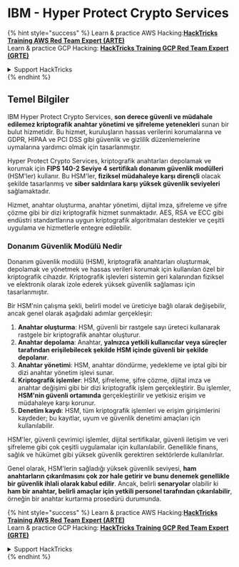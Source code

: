 # IBM - Hyper Protect Crypto Services

{% hint style="success" %}
Learn & practice AWS Hacking:<img src="../../.gitbook/assets/image (1).png" alt="" data-size="line">[**HackTricks Training AWS Red Team Expert (ARTE)**](https://training.hacktricks.xyz/courses/arte)<img src="../../.gitbook/assets/image (1).png" alt="" data-size="line">\
Learn & practice GCP Hacking: <img src="../../.gitbook/assets/image (2).png" alt="" data-size="line">[**HackTricks Training GCP Red Team Expert (GRTE)**<img src="../../.gitbook/assets/image (2).png" alt="" data-size="line">](https://training.hacktricks.xyz/courses/grte)

<details>

<summary>Support HackTricks</summary>

* Check the [**subscription plans**](https://github.com/sponsors/carlospolop)!
* **Join the** 💬 [**Discord group**](https://discord.gg/hRep4RUj7f) or the [**telegram group**](https://t.me/peass) or **follow** us on **Twitter** 🐦 [**@hacktricks\_live**](https://twitter.com/hacktricks\_live)**.**
* **Share hacking tricks by submitting PRs to the** [**HackTricks**](https://github.com/carlospolop/hacktricks) and [**HackTricks Cloud**](https://github.com/carlospolop/hacktricks-cloud) github repos.

</details>
{% endhint %}

## Temel Bilgiler

IBM Hyper Protect Crypto Services, **son derece güvenli ve müdahale edilemez kriptografik anahtar yönetimi ve şifreleme yetenekleri** sunan bir bulut hizmetidir. Bu hizmet, kuruluşların hassas verilerini korumalarına ve GDPR, HIPAA ve PCI DSS gibi güvenlik ve gizlilik düzenlemelerine uymalarına yardımcı olmak için tasarlanmıştır.

Hyper Protect Crypto Services, kriptografik anahtarları depolamak ve korumak için **FIPS 140-2 Seviye 4 sertifikalı donanım güvenlik modülleri** (HSM'ler) kullanır. Bu HSM'ler, **fiziksel müdahaleye karşı dirençli** olacak şekilde tasarlanmış ve **siber saldırılara karşı yüksek güvenlik seviyeleri** sağlamaktadır.

Hizmet, anahtar oluşturma, anahtar yönetimi, dijital imza, şifreleme ve şifre çözme gibi bir dizi kriptografik hizmet sunmaktadır. AES, RSA ve ECC gibi endüstri standartlarına uygun kriptografik algoritmaları destekler ve çeşitli uygulama ve hizmetlerle entegre edilebilir.

### Donanım Güvenlik Modülü Nedir

Donanım güvenlik modülü (HSM), kriptografik anahtarları oluşturmak, depolamak ve yönetmek ve hassas verileri korumak için kullanılan özel bir kriptografik cihazdır. Kriptografik işlevleri sistemin geri kalanından fiziksel ve elektronik olarak izole ederek yüksek güvenlik sağlaması için tasarlanmıştır.

Bir HSM'nin çalışma şekli, belirli model ve üreticiye bağlı olarak değişebilir, ancak genel olarak aşağıdaki adımlar gerçekleşir:

1. **Anahtar oluşturma**: HSM, güvenli bir rastgele sayı üreteci kullanarak rastgele bir kriptografik anahtar oluşturur.
2. **Anahtar depolama**: Anahtar, **yalnızca yetkili kullanıcılar veya süreçler tarafından erişilebilecek şekilde HSM içinde güvenli bir şekilde depolanır**.
3. **Anahtar yönetimi**: HSM, anahtar döndürme, yedekleme ve iptal gibi bir dizi anahtar yönetim işlevi sunar.
4. **Kriptografik işlemler**: HSM, şifreleme, şifre çözme, dijital imza ve anahtar değişimi gibi bir dizi kriptografik işlem gerçekleştirir. Bu işlemler, **HSM'nin güvenli ortamında** gerçekleştirilir ve yetkisiz erişim ve müdahaleye karşı korunur.
5. **Denetim kaydı**: HSM, tüm kriptografik işlemleri ve erişim girişimlerini kaydeder; bu kayıtlar, uyum ve güvenlik denetimi amaçları için kullanılabilir.

HSM'ler, güvenli çevrimiçi işlemler, dijital sertifikalar, güvenli iletişim ve veri şifreleme gibi çok çeşitli uygulamalar için kullanılabilir. Genellikle finans, sağlık ve hükümet gibi yüksek güvenlik gerektiren sektörlerde kullanılırlar.

Genel olarak, HSM'lerin sağladığı yüksek güvenlik seviyesi, **ham anahtarların çıkarılmasını çok zor hale getirir ve bunu denemek genellikle bir güvenlik ihlali olarak kabul edilir**. Ancak, belirli **senaryolar** olabilir ki **ham bir anahtar, belirli amaçlar için yetkili personel tarafından çıkarılabilir**, örneğin bir anahtar kurtarma prosedürü durumunda.

{% hint style="success" %}
Learn & practice AWS Hacking:<img src="../../.gitbook/assets/image (1).png" alt="" data-size="line">[**HackTricks Training AWS Red Team Expert (ARTE)**](https://training.hacktricks.xyz/courses/arte)<img src="../../.gitbook/assets/image (1).png" alt="" data-size="line">\
Learn & practice GCP Hacking: <img src="../../.gitbook/assets/image (2).png" alt="" data-size="line">[**HackTricks Training GCP Red Team Expert (GRTE)**<img src="../../.gitbook/assets/image (2).png" alt="" data-size="line">](https://training.hacktricks.xyz/courses/grte)

<details>

<summary>Support HackTricks</summary>

* Check the [**subscription plans**](https://github.com/sponsors/carlospolop)!
* **Join the** 💬 [**Discord group**](https://discord.gg/hRep4RUj7f) or the [**telegram group**](https://t.me/peass) or **follow** us on **Twitter** 🐦 [**@hacktricks\_live**](https://twitter.com/hacktricks\_live)**.**
* **Share hacking tricks by submitting PRs to the** [**HackTricks**](https://github.com/carlospolop/hacktricks) and [**HackTricks Cloud**](https://github.com/carlospolop/hacktricks-cloud) github repos.

</details>
{% endhint %}
